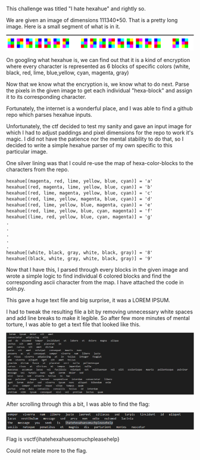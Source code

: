 This challenge was titled "I hate hexahue" and rightly so.

We are given an image of dimensions 111340*50. That is a pretty long image. Here is a small segment of what is in it.

![Snippet of given image](./hexahue_snippet.png)

On googling what hexahue is, we can find out that it is a kind of encryption where every character is represented as 6 blocks of specific colors (white, black, red, lime, blue,yellow, cyan, magenta, gray)

Now that we know what the encryption is, we know what to do next. Parse the pixels in the given image to get each individual "hexa-block" and assign it to its corresponding character.

Fortunately, the internet is a wonderful place, and I was able to find a github repo which parses hexahue inputs.

Unfortunately, the ctf decided to test my sanity and gave an input image for which I had to adjust paddings and pixel dimensions for the repo to work it's magic. I did not have the patience nor the mental stability to do that, so I decided to write a simple hexahue parser of my own specific to this particular image.

One silver lining was that I could re-use the map of hexa-color-blocks to the characters from the repo.

```
hexahue[(magenta, red, lime, yellow, blue, cyan)] = 'a'
hexahue[(red, magenta, lime, yellow, blue, cyan)] = 'b'
hexahue[(red, lime, magenta, yellow, blue, cyan)] = 'c'
hexahue[(red, lime, yellow, magenta, blue, cyan)] = 'd'
hexahue[(red, lime, yellow, blue, magenta, cyan)] = 'e'
hexahue[(red, lime, yellow, blue, cyan, magenta)] = 'f'
hexahue[(lime, red, yellow, blue, cyan, magenta)] = 'g'
.
.
.
.
.
hexahue[(white, black, gray, white, black, gray)] = '8'
hexahue[(black, white, gray, white, black, gray)] = '9'
```

Now that I have this, I parsed through every blocks in the given image and wrote a simple logic to find individual 6 colored blocks and find the corresponding ascii character from the map. I have attached the code in soln.py.

This gave a huge text file and big surprise, it was a LOREM IPSUM.

I had to tweak the resulting file a bit by removing unnecessary white spaces and add line breaks to make it legible. So after few more minutes of mental torture, I was able to get a text file that looked like this.

![Snippet of result text](./result_text.png)

After scrolling through this a bit, I was able to find the flag:

![Flag](./flag.png)

Flag is vsctf{ihatehexahuesomuchpleasehelp}

Could not relate more to the flag.


